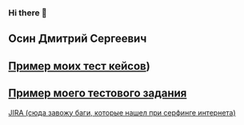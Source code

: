 ### Hi there 👋
Осин Дмитрий Сергеевич
---
[Пример моих тест кейсов]([https://docs.google.com/spreadsheets/d/1flOKfDqOplEA6TiEZlHbhcisgPBX9fhIuck5-zj74YE/edit?usp=sharing))
---
[Пример моего тестового задания](https://docs.google.com/spreadsheets/d/18GUZAPTPBdTK8oJEmZmjk4bt5Sa5eqzKsbc1SpFvJc4/edit?usp=sharing)
---
[JIRA (cюда завожу баги, которые нашел при серфинге интернета)](https://dmitriossineqas.atlassian.net/jira/software/c/projects/TES/boards/1?selectedIssue=TES-5)
<!--
**DmitriOssine/DmitriOssine** is a ✨ _special_ ✨ repository because its `README.md` (this file) appears on your GitHub profile.

Here are some ideas to get you started:

- 🔭 I’m currently working on ...
- 🌱 I’m currently learning ...
- 👯 I’m looking to collaborate on ...
- 🤔 I’m looking for help with ...
- 💬 Ask me about ...
- 📫 How to reach me: ...
- 😄 Pronouns: ...
- ⚡ Fun fact: ...
-->
